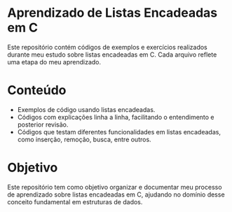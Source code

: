 # Aprendizado de Listas Encadeadas em C
Este repositório contém códigos de exemplos e exercícios realizados durante meu estudo sobre listas encadeadas em C. Cada arquivo reflete uma etapa do meu aprendizado.

# Conteúdo
- Exemplos de código usando listas encadeadas.
- Códigos com explicações linha a linha, facilitando o entendimento e posterior revisão.
- Códigos que testam diferentes funcionalidades em listas encadeadas, como inserção, remoção, busca, entre outros.

# Objetivo
Este repositório tem como objetivo organizar e documentar meu processo de aprendizado sobre listas encadeadas em C, ajudando no domínio desse conceito fundamental em estruturas de dados.
